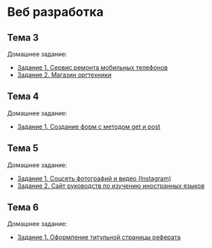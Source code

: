 # Веб разработка
## Тема 3
Домашнее задание:
* [Задание 1. Сервис ремонта мобильных телефонов](https://github.com/seri3z/web-development/tree/main/topic-3/task-1)
* [Задание 2. Магазин оргтехники](https://github.com/seri3z/web-development/tree/main/topic-3/task-2)

## Тема 4
Домашнее задание:
* [Задание 1. Создание форм с методом get и post](https://github.com/seri3z/web-development/tree/main/topic-4/task-1)

## Тема 5
Домашнее задание:
* [Задание 1. Соцсеть фотографий и видео (Instagram)](https://github.com/seri3z/web-development/tree/main/topic-5/task-1)
* [Задание 2. Сайт руководств по изучению иностранных языков](https://github.com/seri3z/web-development/tree/main/topic-5/task-2)

## Тема 6
Домашнее задание:
* [Задание 1. Оформление титульной страницы реферата](https://github.com/seri3z/web-development/tree/main/topic-6/task-1)